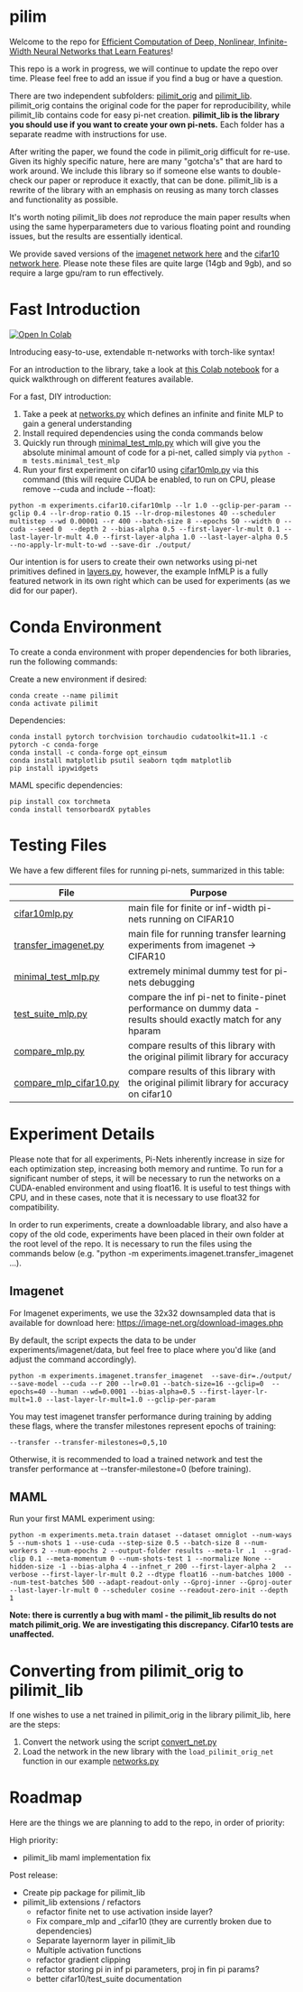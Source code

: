 # pilim

Welcome to the repo for [Efficient Computation of Deep, Nonlinear, Infinite-Width Neural Networks that Learn Features](https://www.microsoft.com/en-us/research/publication/efficient-computation-of-deep-nonlinear-infinite-width-neural-networks-that-learn-features/)!


This repo is a work in progress, we will continue to update the repo over time. Please feel free to add an issue if you find a bug or have a question.

There are two independent subfolders: [pilimit_orig](pilimit_orig) and [pilimit_lib](pilimit_lib). pilimit_orig contains the original code for the paper for reproducibility, while pilimit_lib contains code for easy pi-net creation. **pilimit_lib is the library you should use if you want to create your own pi-nets.** Each folder has a separate readme with instructions for use.

After writing the paper, we found the code in pilimit_orig difficult for re-use. Given its highly specific nature, here are many "gotcha's" that are hard to work around. We include this library so if someone else wants to double-check our paper or reproduce it exactly, that can be done. pilimit_lib is a rewrite of the library with an emphasis on reusing as many torch classes and functionality as possible. 

It's worth noting pilimit_lib does *not* reproduce the main paper results when using the same hyperparameters due to various floating point and rounding issues, but the results are essentially identical.

We provide saved versions of the [imagenet network here](https://1drv.ms/u/s!Aqm-bcw66kwDnSfBsbwKG05CxiRK?e=VUahyQ) and the [cifar10 network here](https://1drv.ms/u/s!Aqm-bcw66kwDnSYUPdFw-km20Hta?e=Wu3wd3). Please note these files are quite large (14gb and 9gb), and so require a large gpu/ram to run effectively.

# Fast Introduction

[![Open In Colab](https://colab.research.google.com/assets/colab-badge.svg)](https://colab.research.google.com/drive/1dS3raZBv87yB2MNXyyAvvvcEP9s2KsRt?usp=sharing)

Introducing easy-to-use, extendable π-networks with torch-like syntax!

For an introduction to the library, take a look at [this Colab notebook](https://colab.research.google.com/drive/1dS3raZBv87yB2MNXyyAvvvcEP9s2KsRt?usp=sharing) for a quick walkthrough on different features available.

For a fast, DIY introduction:

1. Take a peek at [networks.py](experiments/networks/networks.py) which defines an infinite and finite MLP to gain a general understanding
2. Install required dependencies using the conda commands below
3. Quickly run through [minimal_test_mlp.py](tests/minimal_test_mlp.py) which will give you the absolute minimal amount of code for a pi-net, called simply via ```python -m tests.minimal_test_mlp```
4. Run your first experiment on cifar10 using [cifar10mlp.py](experiments/cifar10/cifar10mlp.py) via this command (this will require CUDA be enabled, to run on CPU, please remove --cuda and include --float):
```
python -m experiments.cifar10.cifar10mlp --lr 1.0 --gclip-per-param --gclip 0.4 --lr-drop-ratio 0.15 --lr-drop-milestones 40 --scheduler multistep --wd 0.00001 --r 400 --batch-size 8 --epochs 50 --width 0 --cuda --seed 0  --depth 2 --bias-alpha 0.5 --first-layer-lr-mult 0.1 --last-layer-lr-mult 4.0 --first-layer-alpha 1.0 --last-layer-alpha 0.5 --no-apply-lr-mult-to-wd --save-dir ./output/
```

Our intention is for users to create their own networks using pi-net primitives defined in [layers.py](pilimit_lib/inf/layers.py), however, the example InfMLP is a fully featured network in its own right which can be used for experiments (as we did for our paper).


# Conda Environment

To create a conda environment with proper dependencies for both libraries, run the following commands:

Create a new environment if desired:
```
conda create --name pilimit
conda activate pilimit
```

Dependencies:
```
conda install pytorch torchvision torchaudio cudatoolkit=11.1 -c pytorch -c conda-forge 
conda install -c conda-forge opt_einsum
conda install matplotlib psutil seaborn tqdm matplotlib
pip install ipywidgets 
```

MAML specific dependencies:
```
pip install cox torchmeta
conda install tensorboardX pytables
```

# Testing Files

We have a few different files for running pi-nets, summarized in this table:

| File | Purpose |
| ------------- |---------  |
| [cifar10mlp.py](experiments/cifar10/cifar10mlp.py) | main file for finite or inf-width pi-nets running on CIFAR10 | 
| [transfer_imagenet.py](experiments/imagenet/transfer_imagenet.py) | main file for running transfer learning experiments from imagenet -> CIFAR10 | 
| [minimal_test_mlp.py](experiments/tests/minimal_test_mlp.py)|  extremely minimal dummy test for pi-nets debugging|
| [test_suite_mlp.py](experiments/tests/test_suite_mlp.py) |  compare the inf pi-net to finite-pinet performance on dummy data - results should exactly match for any hparam|
| [compare_mlp.py](experiments/tests/compare_mlp.py) |  compare results of this library with the original pilimit library for accuracy |
| [compare_mlp_cifar10.py](experiments/tests/compare_mlp_cifar10.py) | compare results of this library with the original pilimit library for accuracy on cifar10|


# Experiment Details

Please note that for all experiments, Pi-Nets inherently increase in size for each optimization step, increasing both memory and runtime. To run for a significant number of steps, it will be necessary to run the networks on a CUDA-enabled environment and using float16. It is useful to test things with CPU, and in these cases, note that it is necessary to use float32 for compatibility.

In order to run experiments, create a downloadable library, and also have a copy of the old code, experiments have been placed in their own folder at the root level of the repo. It is necessary to run the files using the commands below (e.g. "python -m experiments.imagenet.transfer_imagenet ...).


## Imagenet

For Imagenet experiments, we use the 32x32 downsampled data that is available for download here: https://image-net.org/download-images.php

By default, the script expects the data to be under experiments/imagenet/data, but feel free to place where you'd like (and adjust the command accordingly).

```
python -m experiments.imagenet.transfer_imagenet  --save-dir=./output/ --save-model --cuda --r 200 --lr=0.01 --batch-size=16 --gclip=0  --epochs=40 --human --wd=0.0001 --bias-alpha=0.5 --first-layer-lr-mult=1.0 --last-layer-lr-mult=1.0 --gclip-per-param 
```

You may test imagenet transfer performance during training by adding these flags, where the transfer milestones represent epochs of training:

```
--transfer --transfer-milestones=0,5,10
```

Otherwise, it is recommended to load a trained network and test the transfer performance at --transfer-milestone=0 (before training).

## MAML
Run your first MAML experiment using:

```
python -m experiments.meta.train dataset --dataset omniglot --num-ways 5 --num-shots 1 --use-cuda --step-size 0.5 --batch-size 8 --num-workers 2 --num-epochs 2 --output-folder results --meta-lr .1  --grad-clip 0.1 --meta-momentum 0 --num-shots-test 1 --normalize None --hidden-size -1 --bias-alpha 4 --infnet_r 200 --first-layer-alpha 2  --verbose --first-layer-lr-mult 0.2 --dtype float16 --num-batches 1000 --num-test-batches 500 --adapt-readout-only --Gproj-inner --Gproj-outer --last-layer-lr-mult 0 --scheduler cosine --readout-zero-init --depth 1
```

**Note: there is currently a bug with maml - the pilimit_lib results do not match pilimit_orig. We are investigating this discrepancy. Cifar10 tests are unaffected.**

# Converting from pilimit_orig to pilimit_lib

If one wishes to use a net trained in pilimit_orig in the library pilimit_lib, here are the steps:

1. Convert the network using the script [convert_net.py](pilimit_orig/convert_net.py)
2. Load the network in the new library with the `load_pilimit_orig_net` function in our example [networks.py](experiments/networks/networks.py)

# Roadmap

Here are the things we are planning to add to the repo, in order of priority:

High priority:
- pilimit_lib maml implementation fix


Post release:
- Create pip package for pilimit_lib
- pilimit_lib extensions / refactors
  - refactor finite net to use activation inside layer?
  - Fix compare_mlp and _cifar10 (they are currently broken due to dependencies)
  - Separate layernorm layer in pilimit_lib
  - Multiple activation functions
  - refactor gradient clipping
  - refactor storing pi in inf pi parameters, proj in fin pi params?
  - better cifar10/test_suite documentation